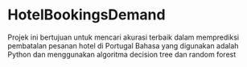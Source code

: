# HotelBookingsDemand

Projek ini bertujuan untuk mencari akurasi terbaik dalam memprediksi pembatalan pesanan hotel di Portugal
Bahasa yang digunakan adalah Python dan menggunakan algoritma decision tree dan random forest
